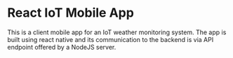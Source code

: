 # React IoT Mobile App
This is a client mobile app for an IoT weather monitoring system. The app is built using react native and its communication to the backend is via API endpoint offered by a NodeJS server.
